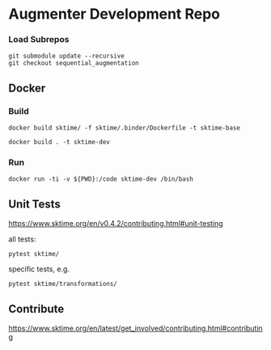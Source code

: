 # Augmenter Development Repo
### Load Subrepos
```
git submodule update --recursive
git checkout sequential_augmentation
```

## Docker
### Build
```
docker build sktime/ -f sktime/.binder/Dockerfile -t sktime-base
```

```
docker build . -t sktime-dev
```

### Run
```
docker run -ti -v ${PWD}:/code sktime-dev /bin/bash
```

## Unit Tests
https://www.sktime.org/en/v0.4.2/contributing.html#unit-testing

all tests:
```
pytest sktime/
```

specific tests, e.g.
```
pytest sktime/transformations/
```


## Contribute
https://www.sktime.org/en/latest/get_involved/contributing.html#contributing


